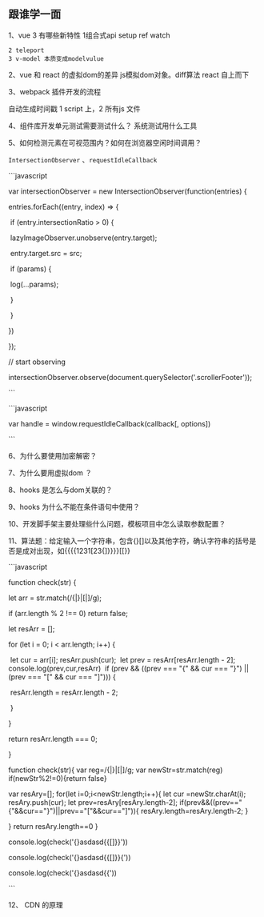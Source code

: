 ## 跟谁学一面



1、vue 3 有哪些新特性
    1组合式api  setup  ref watch

    2 teleport
    3 v-model 本质变成modelvulue

2、vue 和 react 的虚拟dom的差异
 js模拟dom对象。diff算法  react 自上而下  


3、webpack 插件开发的流程

自动生成时间戳  1 script 上，2 所有js 文件

4、组件库开发单元测试需要测试什么？ 系统测试用什么工具



5、如何检测元素在可视范围内？如何在浏览器空闲时间调用？



 `IntersectionObserver` 、`requestIdleCallback`



\```javascript

var intersectionObserver = new IntersectionObserver(function(entries) {

  entries.forEach((entry, index) => {

​    if (entry.intersectionRatio > 0) {

​      lazyImageObserver.unobserve(entry.target);

​      entry.target.src = src;

​      if (params) {

​        log(...params);

​      }

​    }

  })

});

// start observing

intersectionObserver.observe(document.querySelector('.scrollerFooter'));

\```





\```javascript

var handle = window.requestIdleCallback(callback[, options])

\```



6、为什么要使用加密解密？



7、为什么要用虚拟dom ？



8、hooks 是怎么与dom关联的？



9、hooks 为什么不能在条件语句中使用？



10、开发脚手架主要处理些什么问题，模板项目中怎么读取参数配置？



11、算法题：给定输入一个字符串，包含{}[]以及其他字符，确认字符串的括号是否是成对出现，如{{{{1231[23{]}}}}[[}}



\```javascript

function check(str) {

  let arr = str.match(/\{|\}|\[|\]/g);

  if (arr.length % 2 !== 0) return false;

  let resArr = [];

  for (let i = 0; i < arr.length; i++) {

​    let cur = arr[i];
    resArr.push(cur);
​    let prev = resArr[resArr.length - 2];
    console.log(prev,cur,resArr)
​    if (prev && ((prev === "{" && cur === "}") || (prev === "[" && cur === "]"))) {

​      resArr.length = resArr.length - 2;

​    }    

  }

  return resArr.length === 0;

}

function check(str){
  var reg=/\{|\}|\[|\]/g;
  var newStr=str.match(reg)
  if(newStr%2!=0){return false}

  var resAry=[];
  for(let i=0;i<newStr.length;i++){
    let cur =newStr.charAt(i);
    resAry.push(cur);
    let prev=resAry[resAry.length-2];
    if(prev&&((prev=="{"&&cur=="}")||prev=="["&&cur=="]")){
      resAry.length=resAry.length-2;
    }
    
  }
  return resAry.length==0
}


console.log(check('{}asdasd{{[]}}'))

console.log(check('{}asdasd{{[]}}{'))

console.log(check('{}asdasd{{'))



\```



12、 CDN 的原理



